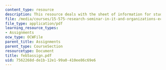 ```yaml
---
content_type: resource
description: This resource deals with the sheet of information for students.
file: /media/courses/15-575-research-seminar-in-it-and-organizations-economic-perspectives-spring-2004/7562268dde1b12e199a0410ee86c69e6_feb5assign.pdf
file_type: application/pdf
learning_resource_types:
- Assignments
ocw_type: OCWFile
parent_title: Assignments
parent_type: CourseSection
resourcetype: Document
title: feb5assign.pdf
uid: 7562268d-de1b-12e1-99a0-410ee86c69e6
---
```

